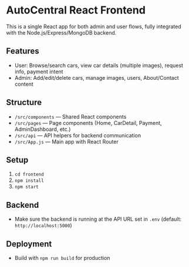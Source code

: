 # AutoCentral React Frontend

This is a single React app for both admin and user flows, fully integrated with the Node.js/Express/MongoDB backend.

## Features
- User: Browse/search cars, view car details (multiple images), request info, payment intent
- Admin: Add/edit/delete cars, manage images, users, About/Contact content

## Structure
- `/src/components` — Shared React components
- `/src/pages` — Page components (Home, CarDetail, Payment, AdminDashboard, etc.)
- `/src/api` — API helpers for backend communication
- `/src/App.js` — Main app with React Router

## Setup
1. `cd frontend`
2. `npm install`
3. `npm start`

## Backend
- Make sure the backend is running at the API URL set in `.env` (default: `http://localhost:5000`)

## Deployment
- Build with `npm run build` for production
